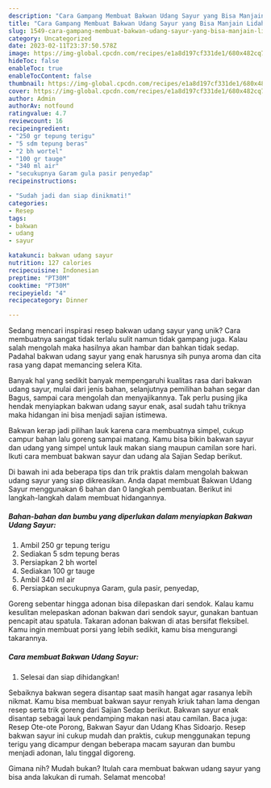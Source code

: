 ```yaml
---
description: "Cara Gampang Membuat Bakwan Udang Sayur yang Bisa Manjain Lidah"
title: "Cara Gampang Membuat Bakwan Udang Sayur yang Bisa Manjain Lidah"
slug: 1549-cara-gampang-membuat-bakwan-udang-sayur-yang-bisa-manjain-lidah
category: Uncategorized
date: 2023-02-11T23:37:50.578Z
image: https://img-global.cpcdn.com/recipes/e1a8d197cf331de1/680x482cq70/bakwan-udang-sayur-foto-resep-utama.jpg
hideToc: false
enableToc: true
enableTocContent: false
thumbnail: https://img-global.cpcdn.com/recipes/e1a8d197cf331de1/680x482cq70/bakwan-udang-sayur-foto-resep-utama.jpg
cover: https://img-global.cpcdn.com/recipes/e1a8d197cf331de1/680x482cq70/bakwan-udang-sayur-foto-resep-utama.jpg
author: Admin
authorAv: notfound
ratingvalue: 4.7
reviewcount: 16
recipeingredient:
- "250 gr tepung terigu"
- "5 sdm tepung beras"
- "2 bh wortel"
- "100 gr tauge"
- "340 ml air"
- "secukupnya Garam gula pasir penyedap"
recipeinstructions:

- "Sudah jadi dan siap dinikmati!"
categories:
- Resep
tags:
- bakwan
- udang
- sayur

katakunci: bakwan udang sayur 
nutrition: 127 calories
recipecuisine: Indonesian
preptime: "PT30M"
cooktime: "PT30M"
recipeyield: "4"
recipecategory: Dinner

---
```





Sedang mencari inspirasi resep bakwan udang sayur yang unik? Cara membuatnya sangat tidak terlalu sulit namun tidak gampang juga. Kalau salah mengolah maka hasilnya akan hambar dan bahkan tidak sedap. Padahal bakwan udang sayur yang enak harusnya sih punya aroma dan cita rasa yang dapat memancing selera Kita.





Banyak hal yang sedikit banyak mempengaruhi kualitas rasa dari bakwan udang sayur, mulai dari jenis bahan, selanjutnya pemilihan bahan segar dan Bagus, sampai cara mengolah dan menyajikannya. Tak perlu pusing jika hendak menyiapkan bakwan udang sayur enak,      asal sudah tahu triknya maka hidangan ini bisa menjadi sajian istimewa.














Bakwan kerap jadi pilihan lauk karena cara membuatnya simpel, cukup campur bahan lalu goreng sampai matang. Kamu bisa bikin bakwan sayur dan udang yang simpel untuk lauk makan siang maupun camilan sore hari. Ikuti cara membuat bakwan sayur dan udang ala Sajian Sedap berikut.






Di bawah ini ada beberapa tips dan trik praktis dalam mengolah bakwan udang sayur yang siap dikreasikan. Anda dapat membuat Bakwan Udang Sayur menggunakan 6 bahan dan 0 langkah pembuatan. Berikut ini langkah-langkah dalam membuat hidangannya.

<!--inarticleads1-->

##### Bahan-bahan dan bumbu yang diperlukan dalam menyiapkan Bakwan Udang Sayur:

1. Ambil 250 gr tepung terigu
1. Sediakan 5 sdm tepung beras
1. Persiapkan 2 bh wortel
1. Sediakan 100 gr tauge
1. Ambil 340 ml air
1. Persiapkan secukupnya Garam, gula pasir, penyedap,


Goreng sebentar hingga adonan bisa dilepaskan dari sendok. Kalau kamu kesulitan melepaskan adonan bakwan dari sendok sayur, gunakan bantuan pencapit atau spatula. Takaran adonan bakwan di atas bersifat fleksibel. Kamu ingin membuat porsi yang lebih sedikit, kamu bisa mengurangi takarannya. 

<!--inarticleads2-->

##### Cara membuat Bakwan Udang Sayur:


1. Selesai dan siap dihidangkan!

Sebaiknya bakwan segera disantap saat masih hangat agar rasanya lebih nikmat. Kamu bisa membuat bakwan sayur renyah kriuk tahan lama dengan resep serta trik goreng dari Sajian Sedap berikut. Bakwan sayur enak disantap sebagai lauk pendamping makan nasi atau camilan. Baca juga: Resep Ote-ote Porong, Bakwan Sayur dan Udang Khas Sidoarjo. Resep bakwan sayur ini cukup mudah dan praktis, cukup menggunakan tepung terigu yang dicampur dengan beberapa macam sayuran dan bumbu menjadi adonan, lalu tinggal digoreng. 

Gimana nih? Mudah bukan? Itulah cara membuat bakwan udang sayur yang bisa anda lakukan di rumah. Selamat mencoba!
